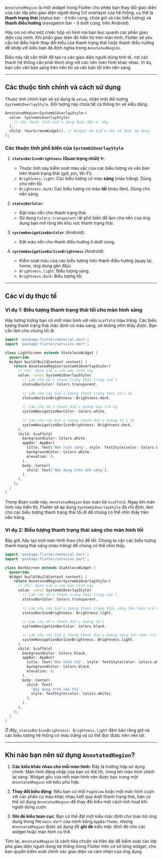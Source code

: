 `AnnotatedRegion` là một widget trong Flutter cho phép bạn thay đổi giao diện của các lớp phủ giao diện người dùng (UI overlays) của hệ thống, cụ thể là **thanh trạng thái** (status bar - ở trên cùng, chứa giờ và các biểu tượng) và **thanh điều hướng** (navigation bar - ở dưới cùng, trên Android).

Hãy coi nó như một chiếc hộp vô hình mà bạn bọc quanh các phần giao diện của mình. Khi phần giao diện đó hiển thị trên màn hình, Flutter sẽ yêu cầu hệ điều hành thay đổi kiểu của thanh trạng thái hoặc thanh điều hướng để khớp với kiểu bạn đã định nghĩa trong `AnnotatedRegion`.

Điều này rất cần thiết để tạo ra các giao diện người dùng tinh tế, nơi các thanh hệ thống cần phải thích ứng với các nền màn hình khác nhau. Ví dụ, bạn cần văn bản sáng trên nền tối và văn bản tối trên nền sáng.

-----

## Các thuộc tính chính và cách sử dụng

Thuộc tính chính bạn sẽ sử dụng là `value`, nhận một đối tượng `SystemUiOverlayStyle`. Đối tượng này chứa tất cả thông tin về kiểu dáng.

```dart
AnnotatedRegion<SystemUiOverlayStyle>(
  value: SystemUiOverlayStyle(
    // Các thuộc tính kiểu dáng được đặt ở đây
  ),
  child: YourScreenWidget(), // Widget mà kiểu này sẽ được áp dụng
);
```

### Các thuộc tính phổ biến của `SystemUiOverlayStyle`

1.  **`statusBarIconBrightness` (Quan trọng nhất) ✨**:

      * Thuộc tính này kiểm soát màu sắc của các biểu tượng và văn bản trên thanh trạng thái (giờ, pin, Wi-Fi).
      * `Brightness.light`: Các biểu tượng có màu **sáng** (màu trắng). Dùng cho nền tối.
      * `Brightness.dark`: Các biểu tượng có màu **tối** (màu đen). Dùng cho nền sáng.

2.  **`statusBarColor`**:

      * Đặt màu nền cho thanh trạng thái.
      * Sử dụng `Colors.transparent` rất phổ biến để làm cho nền của ứng dụng bạn mở rộng lên khu vực thanh trạng thái.

3.  **`systemNavigationBarColor`** (Android):

      * Đặt màu nền cho thanh điều hướng ở dưới cùng.

4.  **`systemNavigationBarIconBrightness`** (Android):

      * Kiểm soát màu của các biểu tượng trên thanh điều hướng (quay lại, home, ứng dụng gần đây).
      * `Brightness.light`: Biểu tượng sáng.
      * `Brightness.dark`: Biểu tượng tối.

-----

## Các ví dụ thực tế

### Ví dụ 1: Biểu tượng thanh trạng thái tối cho màn hình sáng

Hãy tưởng tượng bạn có một màn hình với nền `Scaffold` màu trắng. Các biểu tượng thanh trạng thái mặc định có màu sáng, sẽ không nhìn thấy được. Bạn cần làm cho chúng tối đi.

```dart
import 'package:flutter/material.dart';
import 'package:flutter/services.dart';

class LightScreen extends StatelessWidget {
  @override
  Widget build(BuildContext context) {
    return AnnotatedRegion<SystemUiOverlayStyle>(
      // Chỉ định kiểu cho màn hình này
      value: const SystemUiOverlayStyle(
        // Làm cho nền thanh trạng thái trong suốt
        statusBarColor: Colors.transparent,
        
        // Làm cho các biểu tượng thanh trạng thái tối đi
        statusBarIconBrightness: Brightness.dark,
        
        // Làm cho nền thanh điều hướng màu trắng
        systemNavigationBarColor: Colors.white,
        
        // Làm cho các biểu tượng thanh điều hướng tối đi
        systemNavigationBarIconBrightness: Brightness.dark,
      ),
      child: Scaffold(
        backgroundColor: Colors.white,
        appBar: AppBar(
          title: Text('Màn hình sáng', style: TextStyle(color: Colors.black)),
          backgroundColor: Colors.white,
          elevation: 0,
        ),
        body: Center(
          child: Text('Nội dung trên nền sáng'),
        ),
      ),
    );
  }
}
```

Trong đoạn code này, `AnnotatedRegion` bọc toàn bộ `Scaffold`. Ngay khi màn hình này hiển thị, Flutter sẽ áp dụng `SystemUiOverlayStyle` đã chỉ định, làm cho các biểu tượng thanh trạng thái tối đi để chúng có thể nhìn thấy trên nền trắng.

### Ví dụ 2: Biểu tượng thanh trạng thái sáng cho màn hình tối

Bây giờ, hãy tạo một màn hình theo chủ đề tối. Chúng ta cần các biểu tượng thanh trạng thái sáng (màu trắng) để chúng có thể nhìn thấy.

```dart
import 'package:flutter/material.dart';
import 'package:flutter/services.dart';

class DarkScreen extends StatelessWidget {
  @override
  Widget build(BuildContext context) {
    return AnnotatedRegion<SystemUiOverlayStyle>(
      // Chỉ định kiểu cho màn hình này
      value: const SystemUiOverlayStyle(
        // Làm cho nền thanh trạng thái trong suốt
        statusBarColor: Colors.transparent,
        
        // Làm cho các biểu tượng thanh trạng thái sáng lên (màu trắng)
        statusBarIconBrightness: Brightness.light,
        
        // Làm cho nền thanh điều hướng tối
        systemNavigationBarColor: Colors.black,

        // Làm cho các biểu tượng thanh điều hướng sáng lên (màu trắng)
        systemNavigationBarIconBrightness: Brightness.light,
      ),
      child: Scaffold(
        backgroundColor: Colors.black,
        appBar: AppBar(
          title: Text('Màn hình tối', style: TextStyle(color: Colors.white)),
          backgroundColor: Colors.black,
          elevation: 0,
        ),
        body: Center(
          child: Text(
            'Nội dung trên nền tối',
            style: TextStyle(color: Colors.white),
          ),
        ),
      ),
    );
  }
}
```

Ở đây, `statusBarIconBrightness: Brightness.light` đảm bảo rằng giờ và các biểu tượng hệ thống có màu trắng và có thể đọc được trên nền tối.

-----

## Khi nào bạn nên sử dụng `AnnotatedRegion`?

1.  **Các kiểu khác nhau cho mỗi màn hình**: Đây là trường hợp sử dụng chính. Màn hình đăng nhập của bạn có thể tối, trong khi màn hình chính lại sáng. Widget gốc của mỗi màn hình nên được bọc trong một `AnnotatedRegion` với kiểu phù hợp.

2.  **Thay đổi kiểu động**: Nếu bạn có một `PageView` hoặc một màn hình cuộn với các phần có màu khác nhau lướt qua dưới thanh trạng thái, bạn có thể sử dụng `AnnotatedRegion` để thay đổi kiểu một cách linh hoạt khi người dùng cuộn.

3.  **Ghi đè kiểu toàn cục**: Bạn có thể đặt một kiểu mặc định cho toàn bộ ứng dụng trong file `main.dart` của mình bằng `AppBarTheme`, nhưng `AnnotatedRegion` được sử dụng để **ghi đè** kiểu mặc định đó cho các widget hoặc màn hình cụ thể.

Tóm lại, `AnnotatedRegion` là cách tiêu chuẩn và hiện đại để kiểm soát các lớp phủ giao diện người dùng hệ thống trong Flutter trên cơ sở từng widget, cho bạn quyền kiểm soát chính xác giao diện và cảm nhận của ứng dụng.
